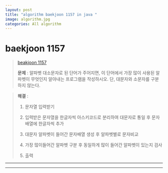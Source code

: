 ```yaml
---  
layout: post  
title: "algorithm baekjoon 1157 in java "  
image: algorithm.jpg  
categories: All algorithm  
---  
```


# baekjoon 1157    

> [beakjoon 1157](https://www.acmicpc.net/problem/1157)  
>   
> **문제** : 알파벳 대소문자로 된 단어가 주어지면, 이 단어에서 가장 많이 사용된 알파벳이 무엇인지 알아내는 프로그램을 작성하시오. 단, 대문자와 소문자를 구분하지 않는다.  

> **해결** :  
> 1. 문자열 입력받기  
> 
> 2.  입력받은 문자열을 한글자씩 아스키코드로 분리하여 대문자로 통일 후 문자배열에 한글자씩 추가  
> 
> 3. 대문자 알파벳이 들어간 문자배열 생성 후 알파벳별로 문자비교  
> 
> 4. 가장 많이들어간 알파벳 구분 후 동일하게 많이 들어간 알파벳이 있는지 검사  
> 
> 5. 출력    

---  

<script src="https://gist.github.com/nnlog/13cb76e5fa89e91e3391350b9aa4d1c7.js"></script>  

---   
